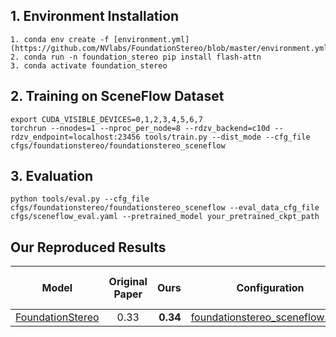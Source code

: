 ## 1. Environment Installation

```
1. conda env create -f [environment.yml](https://github.com/NVlabs/FoundationStereo/blob/master/environment.yml)
2. conda run -n foundation_stereo pip install flash-attn
3. conda activate foundation_stereo
```

## 2. Training on SceneFlow Dataset

```
export CUDA_VISIBLE_DEVICES=0,1,2,3,4,5,6,7
torchrun --nnodes=1 --nproc_per_node=8 --rdzv_backend=c10d --rdzv_endpoint=localhost:23456 tools/train.py --dist_mode --cfg_file cfgs/foundationstereo/foundationstereo_sceneflow
```

## 3. Evaluation

```
python tools/eval.py --cfg_file cfgs/foundationstereo/foundationstereo_sceneflow --eval_data_cfg_file cfgs/sceneflow_eval.yaml --pretrained_model your_pretrained_ckpt_path
```

## Our Reproduced Results

|                         Model                          |         Original Paper |    Ours|     Configuration |  Train Input Size  | Uniform        |
|:------------------------------------:|:---------------------:|------------------------:|:------------:|------------------------:|:------------:|
| [FoundationStereo](https://arxiv.org/abs/2501.09898) |     0.33| **0.34**|        [foundationstereo_sceneflow.yaml](../cfgs/foundationstereo/foundationstereo_sceneflow.yaml) |  320x736   | 0.34        |
